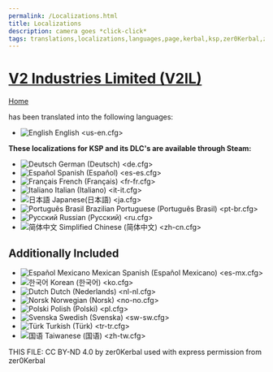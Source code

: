 ```yaml
---
permalink: /Localizations.html
title: Localizations
description: camera goes *click-click*
tags: translations,localizations,languages,page,kerbal,ksp,zer0Kerbal,zedK
---
```

<!-- Localizations.md v1.0.0.0
V2 Industries Limited (V2IL)
created: 26 Apr 2023
updated: 

TEMPLATE: Localizations.md v1.1.9.0
created: 01 Feb 2022
updated: 24 Mar 2023

THIS FILE: CC BY-ND 4.0 by zer0Kerbal -->

<script src="https://kit.fontawesome.com/0ea5493613.js" crossorigin="anonymous"></script>
<div class="fa-3x">
  <i class="fa fa-language fa-beat-fade" style="--fa-beat-fade-opacity: 0.1; --fa-beat-fade-scale: 1.25; color: #BADA55"></i>
</div>

# [V2 Industries Limited (V2IL)][mod]

[Home](./index.md)

has been translated into the following languages:

* ![English][EN] English <us-en.cfg>

__These localizations for KSP and its DLC's are available through Steam:__

* ![Deutsch][DE] German (Deutsch) <de.cfg>  
* ![Español][ES] Spanish (Español) <es-es.cfg>  
* ![Français][FR] French (Français) <fr-fr.cfg>  
* ![Italiano][IT] Italian (Italiano) <it-it.cfg>  
* ![日本語][JA] Japanese(日本語) <ja.cfg>  
* ![Português Brasil][BR] Brazilian Portuguese (Português Brasil) <pt-br.cfg>  
* ![Русский][RU] Russian (Русский) <ru.cfg>  
* ![简体中文][CN] Simplified Chinese (简体中文) <zh-cn.cfg>  

## Additionally Included

* ![Español Mexicano][MX] Mexican Spanish (Español Mexicano) <es-mx.cfg>  
* ![한국어][KO] Korean (한국어) <ko.cfg>  
* ![Dutch][NL] Dutch (Nederlands) <nl-nl.cfg>  
* ![Norsk][NO] Norwegian (Norsk) <no-no.cfg>  
* ![Polski][PO] Polish (Polski) <pl.cfg>  
* ![Svenska][SW] Swedish (Svenska) <sw-sw.cfg>  
* ![Türk][TR] Turkish (Türk) <tr-tr.cfg>  
* ![国语][TW] Taiwanese (国语) <zh-tw.cfg>

<!-- Localization -->
[lreadme]: https://github.com/zer0Kerbal/zer0Kerbal/blob/master/Localization/readme.md "Localization Readme"
[qstart]: https://github.com/zer0Kerbal/zer0Kerbal/blob/master/Localization/quickstart.md "Quickstart"

[EN]: https://raw.githubusercontent.com/zer0Kerbal/zer0Kerbal/zed'K/img/EN.png "English"
[BR]: https://raw.githubusercontent.com/zer0Kerbal/zer0Kerbal/zed'K/img/BR.png "Português Brasil"
[CN]: https://raw.githubusercontent.com/zer0Kerbal/zer0Kerbal/zed'K/img/CH.png "中文"
[DE]: https://raw.githubusercontent.com/zer0Kerbal/zer0Kerbal/zed'K/img/DE.png "Deutsch"
[ES]: https://raw.githubusercontent.com/zer0Kerbal/zer0Kerbal/zed'K/img/ES.png "Español"
[FR]: https://raw.githubusercontent.com/zer0Kerbal/zer0Kerbal/zed'K/img/FR.png "Français"
[IT]: https://raw.githubusercontent.com/zer0Kerbal/zer0Kerbal/zed'K/img/IT.png "Italiano"
[JA]: https://raw.githubusercontent.com/zer0Kerbal/zer0Kerbal/zed'K/img/JA.png "日本語"
[KO]: https://raw.githubusercontent.com/zer0Kerbal/zer0Kerbal/zed'K/img/KO.png "한국어"
[MX]: https://raw.githubusercontent.com/zer0Kerbal/zer0Kerbal/zed'K/img/MX.png "Mexicano Español"
[NL]: https://raw.githubusercontent.com/zer0Kerbal/zer0Kerbal/zed'K/img/NL.png "Dutch"
[NO]: https://raw.githubusercontent.com/zer0Kerbal/zer0Kerbal/zed'K/img/NO.png "Norsk"
[PO]: https://raw.githubusercontent.com/zer0Kerbal/zer0Kerbal/zed'K/img/PO.png "Polski"
[RU]: https://raw.githubusercontent.com/zer0Kerbal/zer0Kerbal/zed'K/img/RU.png "Русский"
[SW]: https://raw.githubusercontent.com/zer0Kerbal/zer0Kerbal/zed'K/img/SW.png "Svenska"
[TR]: https://raw.githubusercontent.com/zer0Kerbal/zer0Kerbal/zed'K/img/TR.png "Türk"
[TW]: https://raw.githubusercontent.com/zer0Kerbal/zer0Kerbal/zed'K/img/TW.png "国语"

THIS FILE: CC BY-ND 4.0 by zer0Kerbal
  used with express permission from zer0Kerbal

[mod]: https://www.curseforge.com/kerbal/ksp-mods/V2IndustriesLtd "V2 Industries Limited (V2IL)"